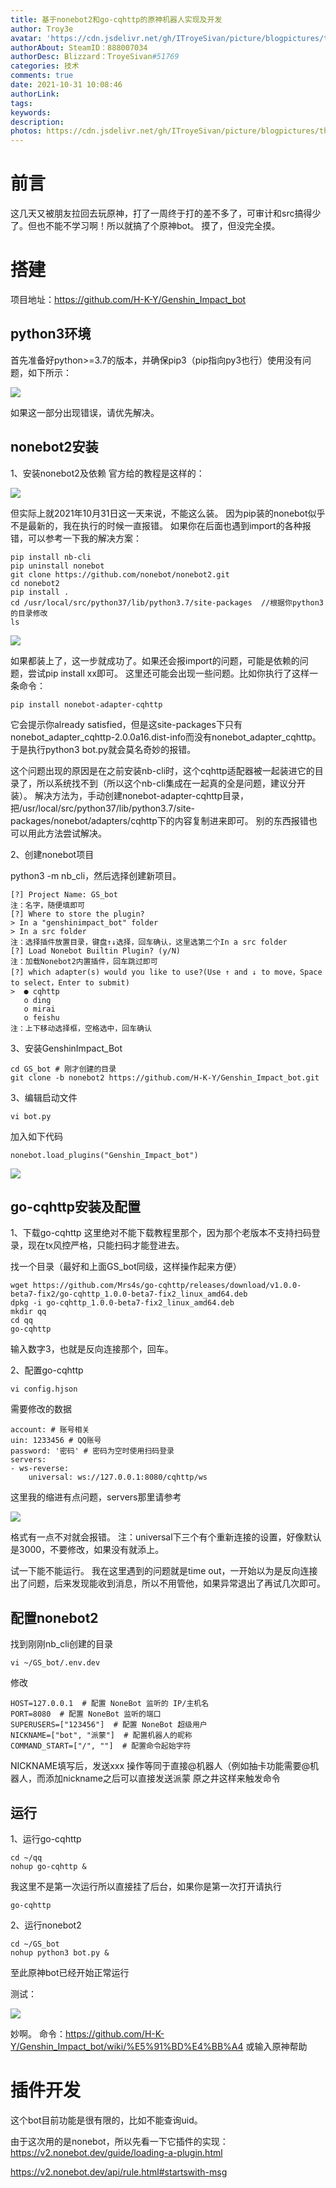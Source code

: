 ```yaml
---
title: 基于nonebot2和go-cqhttp的原神机器人实现及开发
author: Troy3e
avatar: 'https://cdn.jsdelivr.net/gh/ITroyeSivan/picture/blogpictures/thumb-1920-1184384.jpg'
authorAbout: SteamID：888007034
authorDesc: Blizzard：TroyeSivan#51769
categories: 技术
comments: true
date: 2021-10-31 10:08:46
authorLink:
tags:
keywords:
description:
photos: https://cdn.jsdelivr.net/gh/ITroyeSivan/picture/blogpictures/thumb-1920-1184913.jpg
---
```

# 前言
这几天又被朋友拉回去玩原神，打了一周终于打的差不多了，可审计和src搞得少了。但也不能不学习啊！所以就搞了个原神bot。
摸了，但没完全摸。

# 搭建

项目地址：https://github.com/H-K-Y/Genshin_Impact_bot

## python3环境
首先准备好python>=3.7的版本，并确保pip3（pip指向py3也行）使用没有问题，如下所示：

![](https://cdn.jsdelivr.net/gh/ITroyeSivan/picture/blogpictures/20211031102724.png)

如果这一部分出现错误，请优先解决。

## nonebot2安装
1、安装nonebot2及依赖
官方给的教程是这样的：

![](https://cdn.jsdelivr.net/gh/ITroyeSivan/picture/blogpictures/20211031103252.png)

但实际上就2021年10月31日这一天来说，不能这么装。
因为pip装的nonebot似乎不是最新的，我在执行的时候一直报错。
如果你在后面也遇到import的各种报错，可以参考一下我的解决方案：

	pip install nb-cli
	pip uninstall nonebot
	git clone https://github.com/nonebot/nonebot2.git
	cd nonebot2
	pip install .
	cd /usr/local/src/python37/lib/python3.7/site-packages  //根据你python3的目录修改
	ls

![](https://cdn.jsdelivr.net/gh/ITroyeSivan/picture/blogpictures/20211031104759.png)

如果都装上了，这一步就成功了。如果还会报import的问题，可能是依赖的问题，尝试pip install xx即可。
这里还可能会出现一些问题。比如你执行了这样一条命令：

	pip install nonebot-adapter-cqhttp

它会提示你already satisfied，但是这site-packages下只有nonebot_adapter_cqhttp-2.0.0a16.dist-info而没有nonebot_adapter_cqhttp。于是执行python3 bot.py就会莫名奇妙的报错。

这个问题出现的原因是在之前安装nb-cli时，这个cqhttp适配器被一起装进它的目录了，所以系统找不到（所以这个nb-cli集成在一起真的全是问题，建议分开装）。
解决方法为，手动创建nonebot-adapter-cqhttp目录，把/usr/local/src/python37/lib/python3.7/site-packages/nonebot/adapters/cqhttp下的内容复制进来即可。
别的东西报错也可以用此方法尝试解决。

2、创建nonebot项目

python3 -m nb_cli，然后选择创建新项目。

	[?] Project Name: GS_bot
	注：名字，随便填即可
	[?] Where to store the plugin?
	> In a "genshinimpact_bot" folder
	> In a src folder
	注：选择插件放置目录，键盘↑↓选择，回车确认，这里选第二个In a src folder
	[?] Load Nonebot Builtin Plugin? (y/N)
	注：加载Nonebot2内置插件，回车跳过即可
	[?] which adapter(s) would you like to use?(Use ↑ and ↓ to move，Space to select，Enter to submit)
    >  ● cqhttp
       o ding
       o mirai
       o feishu
	注：上下移动选择框，空格选中，回车确认

3、安装GenshinImpact_Bot

	cd GS_bot # 刚才创建的目录
	git clone -b nonebot2 https://github.com/H-K-Y/Genshin_Impact_bot.git

3、编辑启动文件

	vi bot.py

加入如下代码

	nonebot.load_plugins("Genshin_Impact_bot")

![](https://cdn.jsdelivr.net/gh/ITroyeSivan/picture/blogpictures/20211031110326.png)

## go-cqhttp安装及配置
1、下载go-cqhttp
这里绝对不能下载教程里那个，因为那个老版本不支持扫码登录，现在tx风控严格，只能扫码才能登进去。

找一个目录（最好和上面GS_bot同级，这样操作起来方便）

	wget https://github.com/Mrs4s/go-cqhttp/releases/download/v1.0.0-beta7-fix2/go-cqhttp_1.0.0-beta7-fix2_linux_amd64.deb
	dpkg -i go-cqhttp_1.0.0-beta7-fix2_linux_amd64.deb
	mkdir qq
	cd qq
	go-cqhttp

输入数字3，也就是反向连接那个，回车。

2、配置go-cqhttp

	vi config.hjson

需要修改的数据

	account: # 账号相关
  	uin: 1233456 # QQ账号
  	password: '密码' # 密码为空时使用扫码登录
	servers:
  	- ws-reverse:
      	universal: ws://127.0.0.1:8080/cqhttp/ws

这里我的缩进有点问题，servers那里请参考

![](https://cdn.jsdelivr.net/gh/ITroyeSivan/picture/blogpictures/20211031110940.png)

格式有一点不对就会报错。
注：universal下三个有个重新连接的设置，好像默认是3000，不要修改，如果没有就添上。

试一下能不能运行。
我在这里遇到的问题就是time out，一开始以为是反向连接出了问题，后来发现能收到消息，所以不用管他，如果异常退出了再试几次即可。

## 配置nonebot2

找到刚刚nb_cli创建的目录

	vi ~/GS_bot/.env.dev

修改

	HOST=127.0.0.1  # 配置 NoneBot 监听的 IP/主机名
	PORT=8080  # 配置 NoneBot 监听的端口
	SUPERUSERS=["123456"]  # 配置 NoneBot 超级用户
	NICKNAME=["bot", "派蒙"]  # 配置机器人的昵称
	COMMAND_START=["/", ""]  # 配置命令起始字符

NICKNAME填写后，发送xxx 操作等同于直接@机器人（例如抽卡功能需要@机器人，而添加nickname之后可以直接发送派蒙 原之井这样来触发命令

## 运行
1、运行go-cqhttp

	cd ~/qq
	nohup go-cqhttp &

我这里不是第一次运行所以直接挂了后台，如果你是第一次打开请执行

	go-cqhttp

2、运行nonebot2

	cd ~/GS_bot
	nohup python3 bot.py &

至此原神bot已经开始正常运行

测试：

![](https://cdn.jsdelivr.net/gh/ITroyeSivan/picture/blogpictures/20211031111842.png)

妙啊。
命令：https://github.com/H-K-Y/Genshin_Impact_bot/wiki/%E5%91%BD%E4%BB%A4
或输入原神帮助

# 插件开发
这个bot目前功能是很有限的，比如不能查询uid。

由于这次用的是nonebot，所以先看一下它插件的实现：https://v2.nonebot.dev/guide/loading-a-plugin.html

https://v2.nonebot.dev/api/rule.html#startswith-msg


